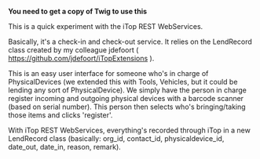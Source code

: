 
**You need to get a copy of Twig to use this**

This is a quick experiment with the iTop REST WebServices.

Basically, it's a check-in and check-out service. 
It relies on the LendRecord class created by my colleague jdefoort ( https://github.com/jdefoort/iTopExtensions ).

This is an easy user interface for someone who's in charge of PhysicalDevices (we extended this with Tools, Vehicles, but it could be lending any sort of PhysicalDevice).
We simply have the person in charge register incoming and outgoing physical devices with a barcode scanner (based on serial number). 
This person then selects who's bringing/taking those items and clicks 'register'.

With iTop REST WebServices, everything's recorded through iTop in a new LendRecord class (basically: org_id, contact_id, physicaldevice_id, date_out, date_in, reason, remark).

